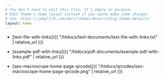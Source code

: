 ```yaml
---
# You don't need to edit this file, it's empty on purpose.
# Edit theme's home layout instead if you wanna make some changes
# See: https://jekyllrb.com/docs/themes/#overriding-theme-defaults
layout: home
---
```


* [text-file-with-links]({{ "/htdocs/text-documents/text-file-with-links.txt" | relative_url }})

* [example-pdf-with-links]({{ "/htdocs/pdf-documents/example-pdf-with-links.pdf" | relative_url }})

* [seo-macroscope-home-page-qrcode]({{ "/htdocs/qrcodes/seo-macroscope-home-page-qrcode.png" | relative_url }})
